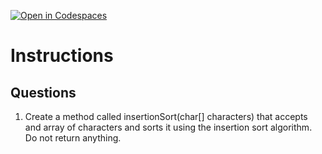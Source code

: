 [![Open in Codespaces](https://classroom.github.com/assets/launch-codespace-2972f46106e565e64193e422d61a12cf1da4916b45550586e14ef0a7c637dd04.svg)](https://classroom.github.com/open-in-codespaces?assignment_repo_id=21125002)
# Instructions  

  ## Questions
1. Create a method called insertionSort(char[] characters) that accepts and array of characters and sorts it using the insertion sort algorithm. Do not return anything.

